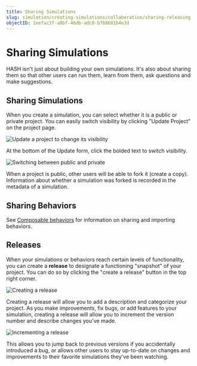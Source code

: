 ```yaml
---
title: Sharing Simulations
slug: simulation/creating-simulations/collaboration/sharing-releasing
objectID: 1eefac3f-a8bf-46db-adc0-b768681b4e3d
---
```


# Sharing Simulations

HASH isn't just about building your own simulations. It's also about sharing them so that other users can run them, learn from them, ask questions and make suggestions.

## Sharing Simulations

When you create a simulation, you can select whether it is a public or private project. You can easily switch visibility by clicking "Update Project" on the project page.

![Update a project to change its visibility](https://cdn-us1.hash.ai/site/docs/image%20%2820%29.png)

At the bottom of the Update form, click the bolded text to switch visibility.

![Switching between public and private](https://cdn-us1.hash.ai/site/docs/image%20%2818%29.png)

When a project is public, other users will be able to fork it \(create a copy\). Information about whether a simulation was forked is recorded in the metadata of a simulation.

## Sharing Behaviors

See [Composable behaviors](/docs/simulation/creating-simulations/behaviors/composable-behaviors) for information on sharing and importing behaviors.

## Releases

When your simulations or behaviors reach certain levels of functionality, you can create a **release** to designate a functioning "snapshot" of your project. You can do so by clicking the "create a release" button in the top right corner.

![Creating a release](https://cdn-us1.hash.ai/site/docs/image%20%2822%29.png)

Creating a release will allow you to add a description and categorize your project. As you make improvements, fix bugs, or add features to your simulation, creating a release will allow you to increment the version number and describe changes you've made.

![Incrementing a release](https://cdn-us1.hash.ai/site/docs/image%20%2819%29.png)

This allows you to jump back to previous versions if you accidentally introduced a bug, or allows other users to stay up-to-date on changes and improvements to their favorite simulations they've been watching.

